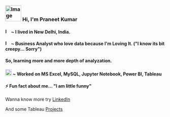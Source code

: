 ### <img src="https://user-images.githubusercontent.com/126821894/241947044-513197b8-8530-4946-98a8-6ffa390a3149.png" alt="Image" width="50" height="50"> Hi, I'm Praneet Kumar
#### <img src = "https://github.com/Praneetbond/Praneetbond/assets/126821894/7ec53f2e-be8d-40f4-a2fd-a8cdf8e3659d" alt="Image" width="15" hight = "15"> ~ I lived in New Delhi, India.

#### <img src = "https://user-images.githubusercontent.com/126821894/241957156-7fd4aceb-7a41-4042-afe0-11df6a6d13bf.png" alt="Image" width="15" height="15"> ~ Business Analyst who love data because I'm Loving It. ("I know its bit creepy... Sorry")
#### So, learning more and more depth of analyzation.

#### <img src = "https://user-images.githubusercontent.com/126821894/241960126-786c573b-3d45-4671-942c-656b20d7c8d6.png" alt="Image" width="20" hight="20"> ~ Worked on MS Excel, MySQL, Jupyter Notebook, Power BI, Tableau
#### ⚡ Fun fact about me... "I am little funny"
Wanna know more try [LinkedIn](www.linkedin.com/in/praneetkr)

And some Tableau [Projects](https://public.tableau.com/app/profile/praneetkr)
